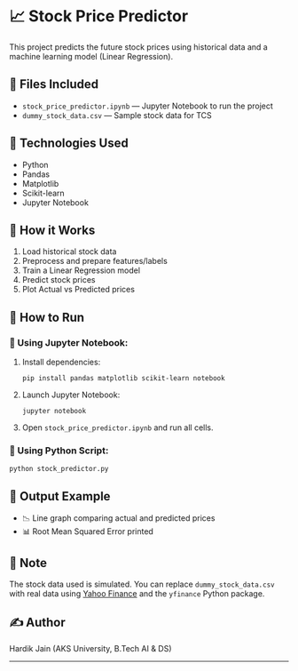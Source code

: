 # 📈 Stock Price Predictor

This project predicts the future stock prices using historical data and a machine learning model (Linear Regression).

## 📁 Files Included

- `stock_price_predictor.ipynb` — Jupyter Notebook to run the project
- `dummy_stock_data.csv` — Sample stock data for TCS

## 🔧 Technologies Used

- Python
- Pandas
- Matplotlib
- Scikit-learn
- Jupyter Notebook

## 🧠 How it Works

1. Load historical stock data
2. Preprocess and prepare features/labels
3. Train a Linear Regression model
4. Predict stock prices
5. Plot Actual vs Predicted prices

## 🚀 How to Run

### 🔹 Using Jupyter Notebook:
1. Install dependencies:
   ```
   pip install pandas matplotlib scikit-learn notebook
   ```
2. Launch Jupyter Notebook:
   ```
   jupyter notebook
   ```
3. Open `stock_price_predictor.ipynb` and run all cells.

### 🔹 Using Python Script:
```
python stock_predictor.py
```

## 📝 Output Example

- 📉 Line graph comparing actual and predicted prices
- 📊 Root Mean Squared Error printed

## 📌 Note

The stock data used is simulated. You can replace `dummy_stock_data.csv` with real data using [Yahoo Finance](https://finance.yahoo.com) and the `yfinance` Python package.

## ✍️ Author

Hardik Jain (AKS University, B.Tech AI & DS)

---
